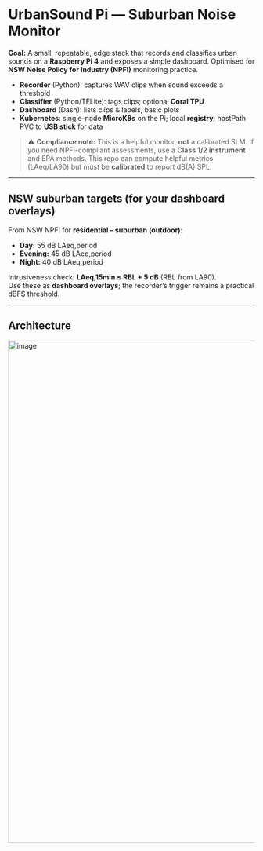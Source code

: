 # UrbanSound Pi — Suburban Noise Monitor

**Goal:** A small, repeatable, edge stack that records and classifies urban sounds on a **Raspberry Pi 4** and exposes a simple dashboard. Optimised for **NSW Noise Policy for Industry (NPFI)** monitoring practice.

- **Recorder** (Python): captures WAV clips when sound exceeds a threshold
- **Classifier** (Python/TFLite): tags clips; optional **Coral TPU**
- **Dashboard** (Dash): lists clips & labels, basic plots
- **Kubernetes**: single-node **MicroK8s** on the Pi; local **registry**; hostPath PVC to **USB stick** for data

> ⚠️ **Compliance note:** This is a helpful monitor, **not** a calibrated SLM. If you need NPFI-compliant assessments, use a **Class 1/2 instrument** and EPA methods. This repo can compute helpful metrics (LAeq/LA90) but must be **calibrated** to report dB(A) SPL.

---

## NSW suburban targets (for your dashboard overlays)

From NSW NPFI for **residential – suburban (outdoor)**:

- **Day:** 55 dB LAeq,period  
- **Evening:** 45 dB LAeq,period  
- **Night:** 40 dB LAeq,period

Intrusiveness check: **LAeq,15min ≤ RBL + 5 dB** (RBL from LA90).  
Use these as **dashboard overlays**; the recorder’s trigger remains a practical dBFS threshold.

---

## Architecture

<img width="1536" height="1024" alt="image" src="https://github.com/user-attachments/assets/9976d9aa-27fb-40e7-8ba0-e8c4b7799791" />
